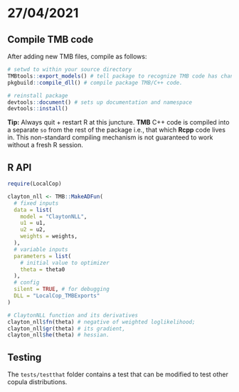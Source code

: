 # 27/04/2021

## Compile TMB code

After adding new TMB files, compile as follows:

```r
# setwd to within your source directory
TMBtools::export_models() # tell package to recognize TMB code has changed.
pkgbuild::compile_dll() # compile package TMB/C++ code.

# reinstall package
devtools::document() # sets up documentation and namespace
devtools::install()
```

**Tip:** Always quit + restart R at this juncture.  **TMB** C++ code is compiled into a separate `so` from the rest of the package i.e., that which **Rcpp** code lives in.  This non-standard compiling mechanism is not guaranteed to work without a fresh R session.

## R API


```r
require(LocalCop)

clayton_nll <- TMB::MakeADFun(
  # fixed inputs
  data = list(
    model = "ClaytonNLL",
    u1 = u1, 
    u2 = u2,
    weights = weights,
  ),
  # variable inputs
  parameters = list(
    # initial value to optimizer
    theta = theta0
  ),
  # config
  silent = TRUE, # for debugging
  DLL = "LocalCop_TMBExports"
)

# ClaytonNLL function and its derivatives
clayton_nll$fn(theta) # negative of weighted loglikelihood;
clayton_nll$gr(theta) # its gradient,
clayton_nll$he(theta) # hessian.
```

## Testing

The `tests/testthat` folder contains a test that can be modified to test other copula distributions. 
